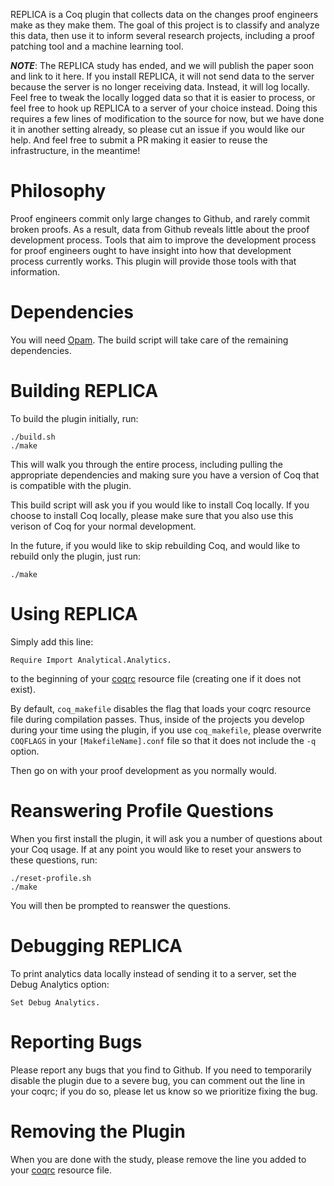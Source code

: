 REPLICA is a Coq plugin that collects data on the changes proof engineers make
as they make them. The goal of this project is to classify and analyze this data,
then use it to inform several research projects, including a proof patching tool
and a machine learning tool.

***NOTE***: The REPLICA study has ended, and we will publish the paper soon and link to it here.
If you install REPLICA, it will not send data to the server because the server is no longer receiving data.
Instead, it will log locally.
Feel free to tweak the locally logged data so that it is easier to process, or feel free to
hook up REPLICA to a server of your choice instead.
Doing this requires a few lines of modification to the source for now, but we have done it in another
setting already, so please cut an issue if you would like our help.
And feel free to submit a PR making it easier to reuse the infrastructure, in the meantime!

# Philosophy

Proof engineers commit only large changes to Github, and rarely commit
broken proofs. As a result, data from Github reveals little about the proof development process.
Tools that aim to improve the development process for proof engineers ought to have insight
into how that development process currently works. This plugin will provide those tools with that information.

# Dependencies

You will need [Opam](https://opam.ocaml.org/). The build script will take
care of the remaining dependencies.

# Building REPLICA

To build the plugin initially, run:

```
./build.sh
./make
```

This will walk you through the entire process, including pulling the appropriate dependencies and
making sure you have a version of Coq that is compatible with the plugin.

This build script will ask you if you would like to install Coq locally. If you choose to install Coq locally,
please make sure that you also use this verison of Coq for your normal development. 

In the future, if you would like to skip rebuilding Coq, and would like to rebuild only the plugin, just run:

```
./make
```

# Using REPLICA

Simply add this line:

```
Require Import Analytical.Analytics.
```
to the beginning of your [coqrc](https://coq.inria.fr/refman/practical-tools/coq-commands.html#by-resource-file) resource file 
(creating one if it does not exist).

By default, `coq_makefile` disables the flag that loads your coqrc resource file during compilation passes.
Thus, inside of the projects you develop during your time using the plugin, if you use `coq_makefile`,
please overwrite `COQFLAGS` in your `[MakefileName].conf` file so that it does not include the `-q` option.

Then go on with your proof development as you normally would.

# Reanswering Profile Questions

When you first install the plugin, it will ask you a number of questions about your Coq usage. If at any point
you would like to reset your answers to these questions, run:

```
./reset-profile.sh
./make
```

You will then be prompted to reanswer the questions.

# Debugging REPLICA

To print analytics data locally instead of sending it to a server,
set the Debug Analytics option:

```
Set Debug Analytics.
```

# Reporting Bugs

Please report any bugs that you find to Github. If you need to temporarily disable the plugin due to a severe bug,
you can comment out the line in your coqrc; if you do so, please let us know so we prioritize fixing the bug.

# Removing the Plugin

When you are done with the study, please remove the line you added to your [coqrc](https://coq.inria.fr/refman/practical-tools/coq-commands.html#by-resource-file) resource file.
